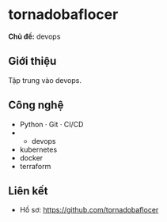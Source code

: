 # tornadobaflocer

**Chủ đề:** devops

## Giới thiệu
Tập trung vào devops.

## Công nghệ
- Python · Git · CI/CD
- - devops
- kubernetes
- docker
- terraform

## Liên kết
- Hồ sơ: https://github.com/tornadobaflocer
